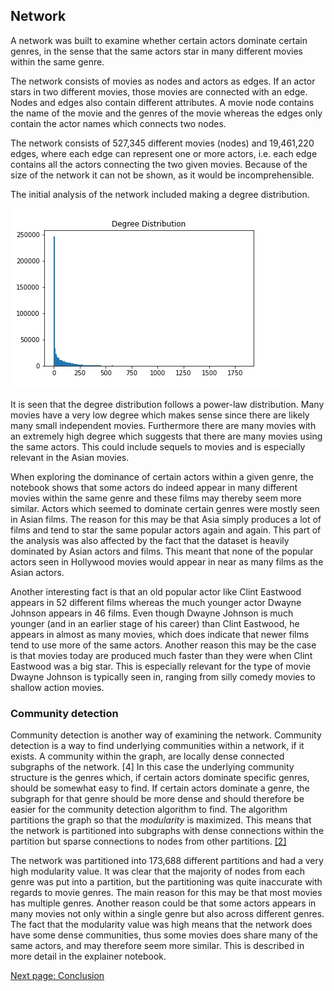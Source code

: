 
## Network
A network was built to examine whether certain actors dominate certain genres, in the sense that the same actors star in many different movies within the same genre.

The network consists of movies as nodes and actors as edges. If an actor stars in two different movies, those movies are connected with an edge. Nodes and edges also contain different attributes. A movie node contains the name of the movie and the genres of the movie whereas the edges only contain the actor names which connects two nodes.

The network consists of 527,345 different movies (nodes) and 19,461,220 edges, where each edge can represent one or more actors, i.e. each edge contains all the actors connecting the two given movies. Because of the size of the network it can not be shown, as it would be incomprehensible.

The initial analysis of the network included making a degree distribution.

![](images/DegreeDistribution.jpg)

It is seen that the degree distribution follows a power-law distribution. Many movies have a very low degree which makes sense since there are likely many small independent movies. Furthermore there are many movies with an extremely high degree which suggests that there are many movies using the same actors. This could include sequels to movies and is especially relevant in the Asian movies. 

When exploring the dominance of certain actors within a given genre, the notebook shows that some actors do indeed appear in many different movies within the same genre and these films may thereby seem more similar. Actors which seemed to dominate certain genres were mostly seen in Asian films. The reason for this may be that Asia simply produces a lot of films and tend to star the same popular actors again and again. This part of the analysis was also affected by the fact that the dataset is heavily dominated by Asian actors and films. This meant that none of the popular actors seen in Hollywood movies would appear in near as many films as the Asian actors.

Another interesting fact is that an old popular actor like Clint Eastwood appears in 52 different films whereas the much younger actor Dwayne Johnson appears in 46 films. Even though Dwayne Johnson is much younger (and in an earlier stage of his career) than Clint Eastwood, he appears in almost as many movies, which does indicate that newer films tend to use more of the same actors. Another reason this may be the case is that movies today are produced much faster than they were when Clint Eastwood was a big star. This is especially relevant for the type of movie Dwayne Johnson is typically seen in, ranging from silly comedy movies to shallow action movies.   


### Community detection
Community detection is another way of examining the network. Community detection is a way to find underlying communities within a network, if it exists. A community within the graph, are locally dense connected subgraphs of the network. [4] In this case the underlying community structure is the genres which, if certain actors dominate specific genres, should be somewhat easy to find. If certain actors dominate a genre, the subgraph for that genre should be more dense and should therefore be easier for the community detection algorithm to find. The algorithm partitions the graph so that the *modularity* is maximized. This means that the network is partitioned into subgraphs with dense connections within the partition but sparse connections to nodes from other partitions. [[2]](http://networksciencebook.com/chapter/9#modularity)

The network was partitioned into 173,688 different partitions and had a very high modularity value. It was clear that the majority of nodes from each genre was put into a partition, but the partitioning was quite inaccurate with regards to movie genres. The main reason for this may be that most movies has multiple genres. Another reason could be that some actors appears in many movies not only within a single genre but also across different genres. The fact that the modularity value was high means that the network does have some dense communities, thus some movies does share many of the same actors, and may therefore seem more similar. This is described in more detail in the explainer notebook.     


[Next page: Conclusion](conclusion.md)
